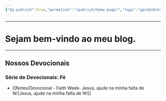 ```yaml
---
{"dg-publish":true,"permalink":"/publish/home-page/","tags":"gardenEntry"}
---
```


---

# Sejam bem-vindo ao meu blog.
---

## Nossos Devocionais 
### Série de Devocionais: Fé
- [[Notes/Devocional - Faith Week- Jesus, ajude na minha falta de fé!\|Jesus, ajude na minha falta de fé!]]

